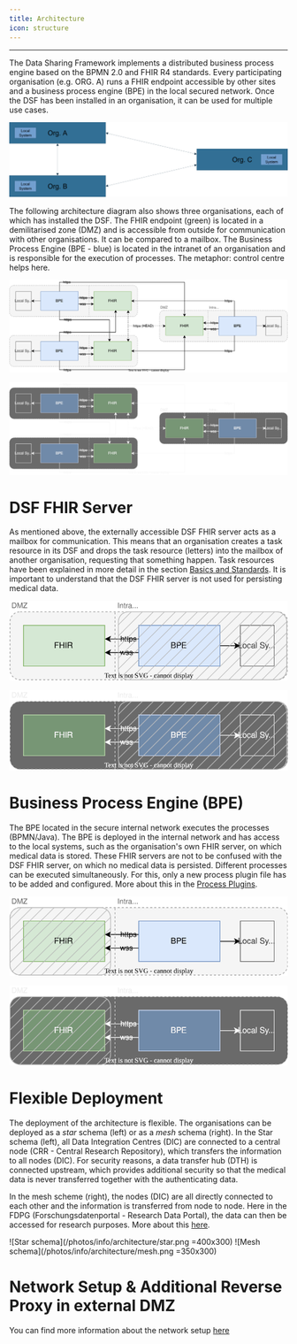 ```yaml
---
title: Architecture
icon: structure
---
```

---

The Data Sharing Framework implements a distributed business process engine based on the BPMN 2.0 and FHIR R4 standards. Every participating organisation (e.g. ORG. A) runs a FHIR endpoint accessible by other sites and a business process engine (BPE) in the local secured network. Once the DSF has been installed in an organisation, it can be used for multiple use cases.

![Simplified DSF Architecture](/photos/info/architecture/architecture1.png)

The following architecture diagram also shows three organisations, each of which has installed the DSF. The FHIR endpoint (green) is located in a demilitarised zone (DMZ) and is accessible from outside for communication with other organisations. It can be compared to a mailbox. The Business Process Engine (BPE - blue) is located in the intranet of an organisation and is responsible for the execution of processes. The metaphor: control centre helps here.

![](/photos/info/architecture/architecture.svg#light)

![DSF Architecture](/photos/info/architecture/architecture-dark.svg#dark)

# DSF FHIR Server
As mentioned above, the externally accessible DSF FHIR server acts as a mailbox for communication. This means that an organisation creates a task resource in its DSF and drops the task resource (letters) into the mailbox of another organisation, requesting that something happen. Task resources have been explained in more detail in the section [Basics and Standards](basics). 
It is important to understand that the DSF FHIR server is not used for persisting medical data. 

![](/photos/info/architecture/fhir-server.svg#light)

![DSF FHIR Server](/photos/info/architecture/fhir-server-dark.svg#dark)

# Business Process Engine (BPE)
The BPE located in the secure internal network executes the processes (BPMN/Java). The BPE is deployed in the internal network and has access to the local systems, such as the organisation's own FHIR server, on which medical data is stored. These FHIR servers are not to be confused with the DSF FHIR server, on which no medical data is persisted.
Different processes can be executed simultaneously. For this, only a new process plugin file has to be added and configured. More about this in the [Process Plugins](process-plugins).

![](/photos/info/architecture/bpe-light.svg#light)

![BPE](/photos/info/architecture/bpe-dark.svg#dark)

# Flexible Deployment
The deployment of the architecture is flexible. The organisations can be deployed as a *star* schema (left) or as a *mesh* schema (right). In the Star schema (left), all Data Integration Centres (DIC) are connected to a central node (CRR - Central Research Repository), which transfers the information to all nodes (DIC). For security reasons, a data transfer hub (DTH) is connected upstream, which provides additional security so that the medical data is never transferred together with the authenticating data. 

In the mesh scheme (right), the nodes (DIC) are all directly connected to each other and the information is transferred from node to node. Here in the FDPG (Forschungsdatenportal - Research Data Portal), the data can then be accessed for research purposes. More about this [here](/intro/use-cases/feasibility).

![Star schema](/photos/info/architecture/star.png =400x300) ![Mesh schema](/photos/info/architecture/mesh.png =350x300)

# Network Setup & Additional Reverse Proxy in external DMZ
You can find more information about the network setup [here](networkSetup)